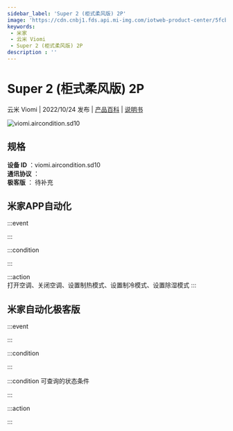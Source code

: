 ```yaml
---
sidebar_label: 'Super 2 (柜式柔风版) 2P'
image: 'https://cdn.cnbj1.fds.api.mi-img.com/iotweb-product-center/5fcba45524d52d8f47291b9905f9ecab_1657964909401.png?GalaxyAccessKeyId=AKVGLQWBOVIRQ3XLEW&Expires=9223372036854775807&Signature=+bVMjGUl2oN9pY7jycm44McYErQ='
keywords: 
 - 米家
 - 云米 Viomi
 - Super 2 (柜式柔风版) 2P
description : ''
---
```

# Super 2 (柜式柔风版) 2P

云米 Viomi | 2022/10/24 发布 | [产品百科](https://home.mi.com/webapp/content/baike/product/index.html?model=viomi.aircondition.sd10/) | [说明书](https://home.mi.com/views/introduction.html?model=viomi.aircondition.sd10&region=cn)

![viomi.aircondition.sd10](https://cdn.cnbj1.fds.api.mi-img.com/iotweb-product-center/5fcba45524d52d8f47291b9905f9ecab_1657964909401.png?GalaxyAccessKeyId=AKVGLQWBOVIRQ3XLEW&Expires=9223372036854775807&Signature=+bVMjGUl2oN9pY7jycm44McYErQ=)

## 规格  
> 
**设备 ID** ：viomi.aircondition.sd10  
**通讯协议** ：  
**极客版**  ： 待补充 


## 米家APP自动化  

:::event  

:::

:::condition  

:::

:::action   
打开空调、关闭空调、设置制热模式、设置制冷模式、设置除湿模式
:::

## 米家自动化极客版  

:::event  

:::

:::condition  

:::

:::condition 可查询的状态条件  

:::

:::action  

:::

        
